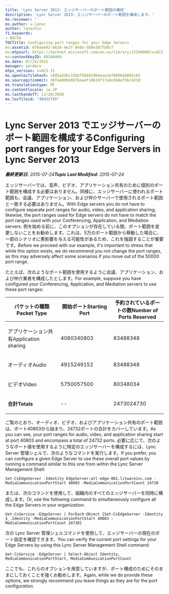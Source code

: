 ```yaml
---
title: 'Lync Server 2013: エッジサーバーのポート範囲の構成'
description: 'Lync Server 2013: エッジサーバーのポート範囲を構成します。'
ms.reviewer: ''
ms.author: v-lanac
author: lanachin
f1.keywords:
- NOCSH
TOCTitle: Configuring port ranges for your Edge Servers
ms:assetid: 6f0ae442-6624-4e3f-849a-5b9e387fb8cf
ms:mtpsurl: https://technet.microsoft.com/en-us/library/JJ204996(v=OCS.15)
ms:contentKeyID: 48184469
ms.date: 07/24/2015
manager: serdars
mtps_version: v=OCS.15
ms.openlocfilehash: c085a5dbc32bbf56842984eae2ef8896ab895c65
ms.sourcegitcommit: 36fee89bb887bea4f18b19f17a8c69daf5bc423d
ms.translationtype: MT
ms.contentlocale: ja-JP
ms.lasthandoff: 11/26/2020
ms.locfileid: "49432745"
---
```

# <a name="configuring-port-ranges-for-your-edge-servers-in-lync-server-2013"></a><span data-ttu-id="4245f-103">Lync Server 2013 でエッジサーバーのポート範囲を構成する</span><span class="sxs-lookup"><span data-stu-id="4245f-103">Configuring port ranges for your Edge Servers in Lync Server 2013</span></span>

<div data-xmlns="http://www.w3.org/1999/xhtml">

<div class="topic" data-xmlns="http://www.w3.org/1999/xhtml" data-msxsl="urn:schemas-microsoft-com:xslt" data-cs="https://msdn.microsoft.com/">

<div data-asp="https://msdn2.microsoft.com/asp">



</div>

<div id="mainSection">

<div id="mainBody"><span data-ttu-id="4245f-104">

<span> </span></span><span class="sxs-lookup"><span data-stu-id="4245f-104">

<span> </span></span></span>

<span data-ttu-id="4245f-105">_**最終更新日:** 2015-07-24_</span><span class="sxs-lookup"><span data-stu-id="4245f-105">_**Topic Last Modified:** 2015-07-24_</span></span>

<span data-ttu-id="4245f-106">エッジサーバーでは、音声、ビデオ、アプリケーション共有のために個別のポート範囲を構成する必要はありません。同様に、エッジサーバーに使われるポート範囲も、会議、アプリケーション、および仲介サーバーで使用されるポート範囲と一致する必要はありません。</span><span class="sxs-lookup"><span data-stu-id="4245f-106">With Edge servers you do not have to configure separate port ranges for audio, video, and application sharing; likewise, the port ranges used for Edge servers do not have to match the port ranges used with your Conferencing, Application, and Mediation servers.</span></span> <span data-ttu-id="4245f-107">例を始める前に、このオプションが存在している間、ポート範囲を変更しないことをお勧めします。これは、5万のポート範囲から移動した場合に、一部のシナリオに悪影響を与える可能性があるため、これを強調することが重要です。</span><span class="sxs-lookup"><span data-stu-id="4245f-107">Before we proceed with our example, it's important to stress that while this option exists, we do recommend you not change the port ranges, as this may adversely affect some scenarios if you move out of the 50000 port range.</span></span>

<span data-ttu-id="4245f-108">たとえば、次のようなポート範囲を使用するように会議、アプリケーション、および仲介業者を構成したとします。</span><span class="sxs-lookup"><span data-stu-id="4245f-108">For example, suppose you have configured your Conferencing, Application, and Mediation servers to use these port ranges:</span></span>


<table>
<colgroup>
<col style="width: 33%" />
<col style="width: 33%" />
<col style="width: 33%" />
</colgroup>
<thead>
<tr class="header">
<th><span data-ttu-id="4245f-109">パケットの種類</span><span class="sxs-lookup"><span data-stu-id="4245f-109">Packet Type</span></span></th>
<th><span data-ttu-id="4245f-110">開始ポート</span><span class="sxs-lookup"><span data-stu-id="4245f-110">Starting Port</span></span></th>
<th><span data-ttu-id="4245f-111">予約されているポートの数</span><span class="sxs-lookup"><span data-stu-id="4245f-111">Number of Ports Reserved</span></span></th>
</tr>
</thead>
<tbody>
<tr class="odd">
<td><p><span data-ttu-id="4245f-112">アプリケーション共有</span><span class="sxs-lookup"><span data-stu-id="4245f-112">Application sharing</span></span></p></td>
<td><p><span data-ttu-id="4245f-113">40803</span><span class="sxs-lookup"><span data-stu-id="4245f-113">40803</span></span></p></td>
<td><p><span data-ttu-id="4245f-114">8348</span><span class="sxs-lookup"><span data-stu-id="4245f-114">8348</span></span></p></td>
</tr>
<tr class="even">
<td><p><span data-ttu-id="4245f-115">オーディオ</span><span class="sxs-lookup"><span data-stu-id="4245f-115">Audio</span></span></p></td>
<td><p><span data-ttu-id="4245f-116">49152</span><span class="sxs-lookup"><span data-stu-id="4245f-116">49152</span></span></p></td>
<td><p><span data-ttu-id="4245f-117">8348</span><span class="sxs-lookup"><span data-stu-id="4245f-117">8348</span></span></p></td>
</tr>
<tr class="odd">
<td><p><span data-ttu-id="4245f-118">ビデオ</span><span class="sxs-lookup"><span data-stu-id="4245f-118">Video</span></span></p></td>
<td><p><span data-ttu-id="4245f-119">57500</span><span class="sxs-lookup"><span data-stu-id="4245f-119">57500</span></span></p></td>
<td><p><span data-ttu-id="4245f-120">8034</span><span class="sxs-lookup"><span data-stu-id="4245f-120">8034</span></span></p></td>
</tr>
<tr class="even">
<td><p><span data-ttu-id="4245f-121"><strong>合計</strong></span><span class="sxs-lookup"><span data-stu-id="4245f-121"><strong>Totals</strong></span></span></p></td>
<td><p>--</p></td>
<td><p><span data-ttu-id="4245f-122">24730</span><span class="sxs-lookup"><span data-stu-id="4245f-122">24730</span></span></p></td>
</tr>
</tbody>
</table>


<span data-ttu-id="4245f-123">ご覧のとおり、オーディオ、ビデオ、およびアプリケーション共有のポート範囲は、ポート40803から始まり、24732ポートの合計をカバーしています。</span><span class="sxs-lookup"><span data-stu-id="4245f-123">As you can see, your port ranges for audio, video, and application sharing start at port 40803 and encompass a total of 24732 ports.</span></span> <span data-ttu-id="4245f-124">必要に応じて、次のようなポート値を使用するように特定のエッジサーバーを構成するには、Lync Server 管理シェルで、次のようなコマンドを実行します。</span><span class="sxs-lookup"><span data-stu-id="4245f-124">If you prefer, you can configure a given Edge Server to use these overall port values by running a command similar to this one from within the Lync Server Management Shell:</span></span>

    Set-CsEdgeServer -Identity EdgeServer:atl-edge-001.litwareinc.com -MediaCommunicationPortStart 40803 -MediaCommunicationPortCount 24730

<span data-ttu-id="4245f-125">または、次のコマンドを使用して、組織内のすべてのエッジサーバーを同時に構成します。</span><span class="sxs-lookup"><span data-stu-id="4245f-125">Or, use the following command to simultaneously configure all the Edge Servers in your organization:</span></span>

    Get-CsService -EdgeServer | ForEach-Object {Set-CsEdgeServer -Identity $_.Identity -MediaCommunicationPortStart 40803 -MediaCommunicationPortCount 24730}

<span data-ttu-id="4245f-126">次の Lync Server 管理シェルコマンドを使用して、エッジサーバーの現在のポート設定を確認できます。</span><span class="sxs-lookup"><span data-stu-id="4245f-126">You can verify the current port settings for your Edge Servers by using this Lync Server Management Shell command:</span></span>

    Get-CsService -EdgeServer | Select-Object Identity, MediaCommunicationPortStart, MediaCommunicationPortCount

<span data-ttu-id="4245f-127">ここでも、これらのオプションを用意していますが、ポート構成のためにそのままにしておくことを強くお勧めします。</span><span class="sxs-lookup"><span data-stu-id="4245f-127">Again, while we do provide these options, we strongly recommend you leave things as they are for the port configuration.</span></span>

<span data-ttu-id="4245f-128"></div>

<span> </span>

</div>

</div>

</span><span class="sxs-lookup"><span data-stu-id="4245f-128"></div>

<span> </span>

</div>

</div>

</span></span></div>

